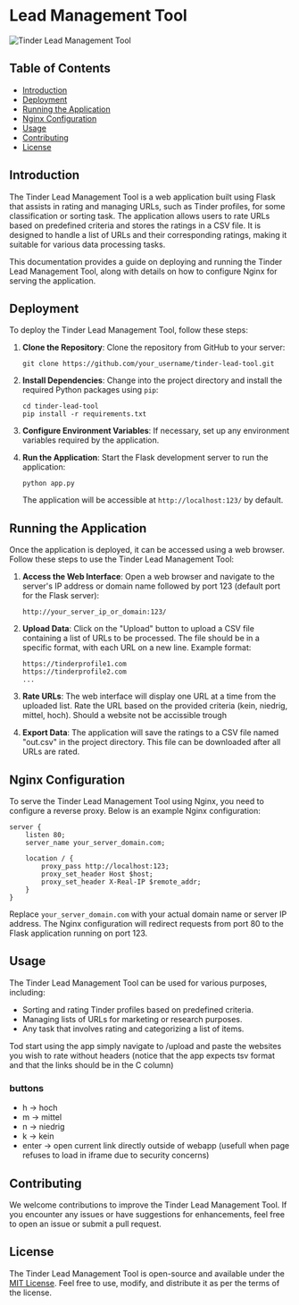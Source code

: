 # Lead Management Tool

![Tinder Lead Management Tool](link_to_image)

## Table of Contents
- [Introduction](#introduction)
- [Deployment](#deployment)
- [Running the Application](#running-the-application)
- [Nginx Configuration](#nginx-configuration)
- [Usage](#usage)
- [Contributing](#contributing)
- [License](#license)

## Introduction

The Tinder Lead Management Tool is a web application built using Flask that assists in rating and managing URLs, such as Tinder profiles, for some classification or sorting task. The application allows users to rate URLs based on predefined criteria and stores the ratings in a CSV file. It is designed to handle a list of URLs and their corresponding ratings, making it suitable for various data processing tasks.

This documentation provides a guide on deploying and running the Tinder Lead Management Tool, along with details on how to configure Nginx for serving the application.

## Deployment

To deploy the Tinder Lead Management Tool, follow these steps:

1. **Clone the Repository**: Clone the repository from GitHub to your server:

   ```
   git clone https://github.com/your_username/tinder-lead-tool.git
   ```

2. **Install Dependencies**: Change into the project directory and install the required Python packages using `pip`:

   ```
   cd tinder-lead-tool
   pip install -r requirements.txt
   ```

3. **Configure Environment Variables**: If necessary, set up any environment variables required by the application.

4. **Run the Application**: Start the Flask development server to run the application:

   ```
   python app.py
   ```

   The application will be accessible at `http://localhost:123/` by default.

## Running the Application

Once the application is deployed, it can be accessed using a web browser. Follow these steps to use the Tinder Lead Management Tool:

1. **Access the Web Interface**: Open a web browser and navigate to the server's IP address or domain name followed by port 123 (default port for the Flask server):

   ```
   http://your_server_ip_or_domain:123/
   ```

2. **Upload Data**: Click on the "Upload" button to upload a CSV file containing a list of URLs to be processed. The file should be in a specific format, with each URL on a new line. Example format:

   ```
   https://tinderprofile1.com
   https://tinderprofile2.com
   ...
   ```

3. **Rate URLs**: The web interface will display one URL at a time from the uploaded list. Rate the URL based on the provided criteria (kein, niedrig, mittel, hoch). Should a website not be accissible trough 

4. **Export Data**: The application will save the ratings to a CSV file named "out.csv" in the project directory. This file can be downloaded after all URLs are rated.

## Nginx Configuration

To serve the Tinder Lead Management Tool using Nginx, you need to configure a reverse proxy. Below is an example Nginx configuration:

```nginx
server {
    listen 80;
    server_name your_server_domain.com;

    location / {
        proxy_pass http://localhost:123;
        proxy_set_header Host $host;
        proxy_set_header X-Real-IP $remote_addr;
    }
}
```

Replace `your_server_domain.com` with your actual domain name or server IP address. The Nginx configuration will redirect requests from port 80 to the Flask application running on port 123.

## Usage

The Tinder Lead Management Tool can be used for various purposes, including:

- Sorting and rating Tinder profiles based on predefined criteria.
- Managing lists of URLs for marketing or research purposes.
- Any task that involves rating and categorizing a list of items.

Tod start using the app simply navigate to /upload and paste the websites you wish to rate without headers (notice that the app expects tsv format and that the links should be in the C column)

### buttons

- h -> hoch 
- m -> mittel
- n -> niedrig
- k -> kein
- enter -> open current link directly outside of webapp (usefull when page refuses to load in iframe due to security concerns)
## Contributing

We welcome contributions to improve the Tinder Lead Management Tool. If you encounter any issues or have suggestions for enhancements, feel free to open an issue or submit a pull request.

## License

The Tinder Lead Management Tool is open-source and available under the [MIT License](link_to_license). Feel free to use, modify, and distribute it as per the terms of the license.